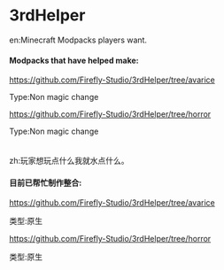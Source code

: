 # 3rdHelper
en:Minecraft Modpacks players want.

#### Modpacks that have helped make:

https://github.com/Firefly-Studio/3rdHelper/tree/avarice

Type:Non magic change

https://github.com/Firefly-Studio/3rdHelper/tree/horror

Type:Non magic change
<br>
<br>
<br>
zh:玩家想玩点什么我就水点什么。

#### 目前已帮忙制作整合:

https://github.com/Firefly-Studio/3rdHelper/tree/avarice

类型:原生

https://github.com/Firefly-Studio/3rdHelper/tree/horror

类型:原生
